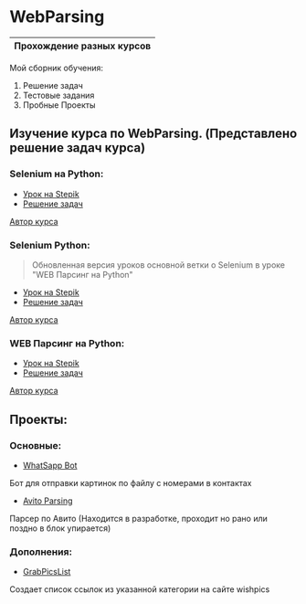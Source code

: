 # WebParsing
| Прохождение разных курсов |
|:-------------------------:|

Мой сборник обучения:
1. Решение задач
2. Тестовые задания
3. Пробные Проекты

## Изучение курса по WebParsing. (Представлено решение задач курса)

### Selenium на Python:
- [Урок на Stepik](https://stepik.org/course/188355)
- [Решение задач](https://github.com/Resmus1/WebParcing/tree/main/Selenium%20%D0%BD%D0%B0%20Python)

[Автор курса](https://stepik.org/users/112007650/teach)

  ### Selenium Python:
>Обновленная версия уроков основной ветки о Selenium в уроке "WEB Парсинг на Python"
- [Урок на Stepik](https://stepik.org/course/119495)
- [Решение задач](https://github.com/Resmus1/WebParcing/tree/main/Selenium%20Python)

[Автор курса](https://stepik.org/users/khoshev/teach)

### WEB Парсинг на Python:
- [Урок на Stepik](https://stepik.org/course/104774)
- [Решение задач](https://github.com/Resmus1/WebParcing/tree/main/WEB%20%D0%9F%D0%B0%D1%80%D1%81%D0%B8%D0%BD%D0%B3%20%D0%BD%D0%B0%20Python)
  
[Автор курса](https://stepik.org/users/khoshev/teach)

## Проекты:

### Основные:

- [WhatSapp Bot](https://github.com/Resmus1/WebParcing/blob/main/Project/Whatsapp/whatsapp.py)

Бот для отправки картинок по файлу с номерами в контактах

- [Avito Parsing](https://github.com/Resmus1/WebParcing/blob/main/Project/Avito/avito_parser.py)

Парсер по Авито (Находится в разработке, проходит но рано или поздно в блок упирается)

### Дополнения:
- [GrabPicsList](https://github.com/Resmus1/WebParcing/blob/main/Project/Other/GrabPics.py)

Создает список ссылок из указанной категории на сайте wishpics
